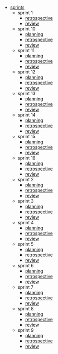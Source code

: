- [sprints](/sprints/)
  - sprint 1
    - [retrospective](/sprints/sprint_1/retrospective.md)
    - [review](/sprints/sprint_1/review.md)
  - sprint 10
    - [planning](/sprints/sprint_10/planning.md)
    - [retrospective](/sprints/sprint_10/retrospective.md)
    - [review](/sprints/sprint_10/review.md)
  - sprint 11
    - [planning](/sprints/sprint_11/planning.md)
    - [retrospective](/sprints/sprint_11/retrospective.md)
    - [review](/sprints/sprint_11/review.md)
  - sprint 12
    - [planning](/sprints/sprint_12/planning.md)
    - [retrospective](/sprints/sprint_12/retrospective.md)
    - [review](/sprints/sprint_12/review.md)
  - sprint 13
    - [planning](/sprints/sprint_13/planning.md)
    - [retrospective](/sprints/sprint_13/retrospective.md)
    - [review](/sprints/sprint_13/review.md)
  - sprint 14
    - [planning](/sprints/sprint_14/planning.md)
    - [retrospective](/sprints/sprint_14/retrospective.md)
    - [review](/sprints/sprint_14/review.md)
  - sprint 15
    - [planning](/sprints/sprint_15/planning.md)
    - [retrospective](/sprints/sprint_15/retrospective.md)
    - [review](/sprints/sprint_15/review.md)
  - sprint 16
    - [planning](/sprints/sprint_16/planning.md)
    - [retrospective](/sprints/sprint_16/retrospective.md)
    - [review](/sprints/sprint_16/review.md)
  - sprint 2
    - [planning](/sprints/sprint_2/planning.md)
    - [retrospective](/sprints/sprint_2/retrospective.md)
    - [review](/sprints/sprint_2/review.md)
  - sprint 3
    - [planning](/sprints/sprint_3/planning.md)
    - [retrospective](/sprints/sprint_3/retrospective.md)
    - [review](/sprints/sprint_3/review.md)
  - sprint 4
    - [planning](/sprints/sprint_4/planning.md)
    - [retrospective](/sprints/sprint_4/retrospective.md)
    - [review](/sprints/sprint_4/review.md)
  - sprint 5
    - [planning](/sprints/sprint_5/planning.md)
    - [retrospective](/sprints/sprint_5/retrospective.md)
    - [review](/sprints/sprint_5/review.md)
  - sprint 6
    - [planning](/sprints/sprint_6/planning.md)
    - [retrospective](/sprints/sprint_6/retrospective.md)
    - [review](/sprints/sprint_6/review.md)
  - sprint 7
    - [planning](/sprints/sprint_7/planning.md)
    - [retrospective](/sprints/sprint_7/retrospective.md)
    - [review](/sprints/sprint_7/review.md)
  - sprint 8
    - [planning](/sprints/sprint_8/planning.md)
    - [retrospective](/sprints/sprint_8/retrospective.md)
    - [review](/sprints/sprint_8/review.md)
  - sprint 9
    - [planning](/sprints/sprint_9/planning.md)
    - [retrospective](/sprints/sprint_9/retrospective.md)
    - [review](/sprints/sprint_9/review.md)